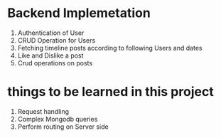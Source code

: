 # Backend Implemetation

1. Authentication of User
2. CRUD Operation for Users 
3. Fetching timeline posts according to following Users and dates
4. Like and Dislike a post
5. Crud operations on posts 


# things to be learned in this project
1. Request handling 
2. Complex Mongodb queries
3. Perform routing on Server side